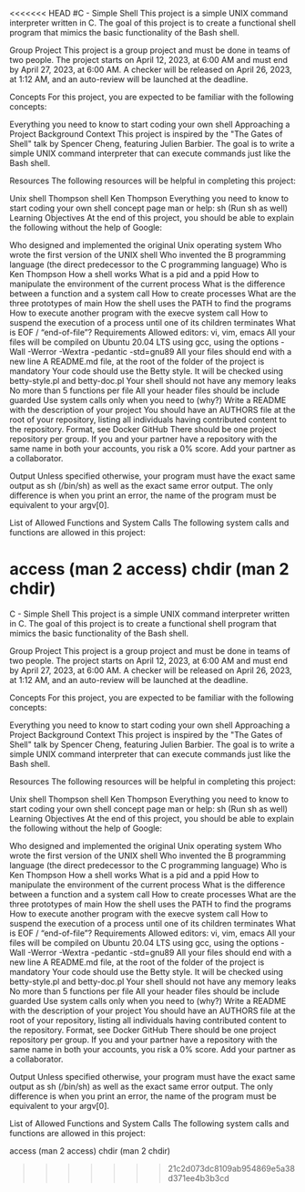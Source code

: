 <<<<<<< HEAD
#C - Simple Shell This project is a simple UNIX command interpreter written in C. The goal of this project is to create a functional shell program that mimics the basic functionality of the Bash shell.

Group Project This project is a group project and must be done in teams of two people. The project starts on April 12, 2023, at 6:00 AM and must end by April 27, 2023, at 6:00 AM. A checker will be released on April 26, 2023, at 1:12 AM, and an auto-review will be launched at the deadline.

Concepts For this project, you are expected to be familiar with the following concepts:

Everything you need to know to start coding your own shell Approaching a Project Background Context This project is inspired by the "The Gates of Shell" talk by Spencer Cheng, featuring Julien Barbier. The goal is to write a simple UNIX command interpreter that can execute commands just like the Bash shell.

Resources The following resources will be helpful in completing this project:

Unix shell Thompson shell Ken Thompson Everything you need to know to start coding your own shell concept page man or help: sh (Run sh as well) Learning Objectives At the end of this project, you should be able to explain the following without the help of Google:

Who designed and implemented the original Unix operating system Who wrote the first version of the UNIX shell Who invented the B programming language (the direct predecessor to the C programming language) Who is Ken Thompson How a shell works What is a pid and a ppid How to manipulate the environment of the current process What is the difference between a function and a system call How to create processes What are the three prototypes of main How the shell uses the PATH to find the programs How to execute another program with the execve system call How to suspend the execution of a process until one of its children terminates What is EOF / “end-of-file”? Requirements Allowed editors: vi, vim, emacs All your files will be compiled on Ubuntu 20.04 LTS using gcc, using the options -Wall -Werror -Wextra -pedantic -std=gnu89 All your files should end with a new line A README.md file, at the root of the folder of the project is mandatory Your code should use the Betty style. It will be checked using betty-style.pl and betty-doc.pl Your shell should not have any memory leaks No more than 5 functions per file All your header files should be include guarded Use system calls only when you need to (why?) Write a README with the description of your project You should have an AUTHORS file at the root of your repository, listing all individuals having contributed content to the repository. Format, see Docker GitHub There should be one project repository per group. If you and your partner have a repository with the same name in both your accounts, you risk a 0% score. Add your partner as a collaborator.

Output Unless specified otherwise, your program must have the exact same output as sh (/bin/sh) as well as the exact same error output. The only difference is when you print an error, the name of the program must be equivalent to your argv[0].

List of Allowed Functions and System Calls The following system calls and functions are allowed in this project:

access (man 2 access) chdir (man 2 chdir)
=======

C - Simple Shell
This project is a simple UNIX command interpreter written in C. The goal of this project is to create a functional shell program that mimics the basic functionality of the Bash shell.

Group Project
This project is a group project and must be done in teams of two people. The project starts on April 12, 2023, at 6:00 AM and must end by April 27, 2023, at 6:00 AM. A checker will be released on April 26, 2023, at 1:12 AM, and an auto-review will be launched at the deadline.

Concepts
For this project, you are expected to be familiar with the following concepts:

Everything you need to know to start coding your own shell
Approaching a Project
Background Context
This project is inspired by the "The Gates of Shell" talk by Spencer Cheng, featuring Julien Barbier. The goal is to write a simple UNIX command interpreter that can execute commands just like the Bash shell.

Resources
The following resources will be helpful in completing this project:

Unix shell
Thompson shell
Ken Thompson
Everything you need to know to start coding your own shell concept page
man or help: sh (Run sh as well)
Learning Objectives
At the end of this project, you should be able to explain the following without the help of Google:

Who designed and implemented the original Unix operating system
Who wrote the first version of the UNIX shell
Who invented the B programming language (the direct predecessor to the C programming language)
Who is Ken Thompson
How a shell works
What is a pid and a ppid
How to manipulate the environment of the current process
What is the difference between a function and a system call
How to create processes
What are the three prototypes of main
How the shell uses the PATH to find the programs
How to execute another program with the execve system call
How to suspend the execution of a process until one of its children terminates
What is EOF / “end-of-file”?
Requirements
Allowed editors: vi, vim, emacs
All your files will be compiled on Ubuntu 20.04 LTS using gcc, using the options -Wall -Werror -Wextra -pedantic -std=gnu89
All your files should end with a new line
A README.md file, at the root of the folder of the project is mandatory
Your code should use the Betty style. It will be checked using betty-style.pl and betty-doc.pl
Your shell should not have any memory leaks
No more than 5 functions per file
All your header files should be include guarded
Use system calls only when you need to (why?)
Write a README with the description of your project
You should have an AUTHORS file at the root of your repository, listing all individuals having contributed content to the repository. Format, see Docker
GitHub
There should be one project repository per group. If you and your partner have a repository with the same name in both your accounts, you risk a 0% score. Add your partner as a collaborator.

Output
Unless specified otherwise, your program must have the exact same output as sh (/bin/sh) as well as the exact same error output. The only difference is when you print an error, the name of the program must be equivalent to your argv[0].

List of Allowed Functions and System Calls
The following system calls and functions are allowed in this project:

access (man 2 access)
chdir (man 2 chdir)
>>>>>>> 21c2d073dc8109ab954869e5a38d371ee4b3b3cd
